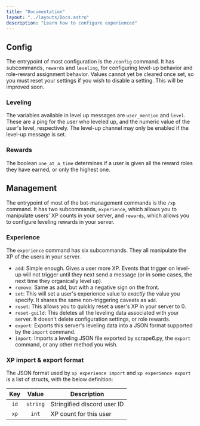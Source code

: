 ```yaml
---
title: "Documentation"
layout: "../layouts/Docs.astro"
description: "Learn how to configure experienced"
---
```


## Config

The entrypoint of most configuration is the `/config` command. It has subcommands, `rewards` and `leveling`, for
configuring level-up behavior and role-reward assignment behavior. Values cannot yet be cleared once set, so you must
reset your settings if you wish to disable a setting. This will be improved soon.

### Leveling

The variables available in level up messages are `user_mention` and `level`. These are a ping for the user who leveled
up, and the numeric value of the user's level, respectively.
The level-up channel may only be enabled if the level-up message is set.

### Rewards

The boolean `one_at_a_time` determines if a user is given all the reward roles they have earned, or only the highest
one.

## Management

The entrypoint of most of the bot-management commands is the `/xp` command. It has two subcommands, `experience`, which
allows you to manipulate users' XP counts in your server, and `rewards`, which allows you to configure leveling rewards
in your server.

### Experience

The `experience` command has six subcommands. They all manipulate the XP of the users in your server.

- `add`: Simple enough. Gives a user more XP. Events that trigger on level-up will not trigger until they next send a
  message (or in some cases, the next time they organically level up).
- `remove`: Same as add, but with a negative sign on the front.
- `set`: This will set a user's experience value to *exactly* the value you specify. It shares the same non-triggering
  caveats as `add`.
- `reset`: This allows you to quickly reset a user's XP in your server to 0.
- `reset-guild`: This deletes all the leveling data associated with your server. It doesn't delete configuration
  settings, or role rewards.
- `export`: Exports this server's leveling data into a JSON format supported by the `import` command.
- `import`: Imports a leveling JSON file exported by scrape6.py, the `export` command, or any other method you wish.

### XP import & export format

The JSON format used by `xp experience import` and `xp experience export` is a list of structs, with the below definition:

| Key   | Value    | Description                 |
|:-----:|:--------:|-----------------------------|
| `id`  | `string` | Stringified discord user ID |
| `xp`  | `int`    | XP count for this user      |
